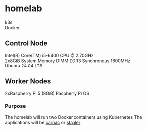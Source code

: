 # homelab<br>
k3s<br>
Docker
## Control Node
Intel(R) Core(TM) i5-6400 CPU @ 2.70GHz<br>
2x8GiB System Memory DIMM DDR3 Synchronous 1600MHz<br>
Ubuntu 24.04 LTS<br>
## Worker Nodes
2xRaspberry Pi 5 (8GiB)
Raspberry Pi OS 
### Purpose 
The homelab will run two Docker containers using Kubernetes
The applications will be [carnac](https://github.com/dodderingstalwart/carnac) or [stabler](https://github.com/dodderingstalwart/strabler)
